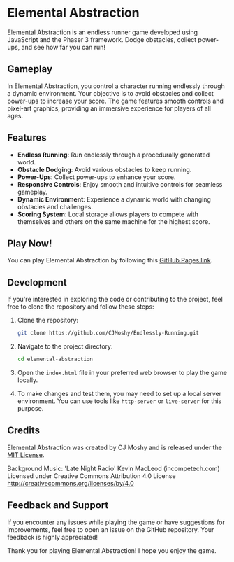 # Elemental Abstraction

Elemental Abstraction is an endless runner game developed using JavaScript and the Phaser 3 framework. Dodge obstacles, collect power-ups, and see how far you can run!

## Gameplay

In Elemental Abstraction, you control a character running endlessly through a dynamic environment. Your objective is to avoid obstacles and collect power-ups to increase your score. The game features smooth controls and pixel-art graphics, providing an immersive experience for players of all ages.

## Features

- **Endless Running**: Run endlessly through a procedurally generated world.
- **Obstacle Dodging**: Avoid various obstacles to keep running.
- **Power-Ups**: Collect power-ups to enhance your score.
- **Responsive Controls**: Enjoy smooth and intuitive controls for seamless gameplay.
- **Dynamic Environment**: Experience a dynamic world with changing obstacles and challenges.
- **Scoring System**: Local storage allows players to compete with themselves and others on the same machine for the highest score.

## Play Now!

You can play Elemental Abstraction by following this [GitHub Pages link](https://cjmoshy.github.io/Endlessly-Running/).

## Development

If you're interested in exploring the code or contributing to the project, feel free to clone the repository and follow these steps:

1. Clone the repository:

   ```bash
   git clone https://github.com/CJMoshy/Endlessly-Running.git
   ```

2. Navigate to the project directory:

   ```bash
   cd elemental-abstraction
   ```

3. Open the `index.html` file in your preferred web browser to play the game locally.

4. To make changes and test them, you may need to set up a local server environment. You can use tools like `http-server` or `live-server` for this purpose.

## Credits

Elemental Abstraction was created by CJ Moshy and is released under the [MIT License](LICENSE).

Background Music: 'Late Night Radio'
  Kevin MacLeod (incompetech.com)
  Licensed under Creative Commons Attribution 4.0 License
  http://creativecommons.org/licenses/by/4.0

## Feedback and Support

If you encounter any issues while playing the game or have suggestions for improvements, feel free to open an issue on the GitHub repository. Your feedback is highly appreciated!

Thank you for playing Elemental Abstraction! I hope you enjoy the game.
